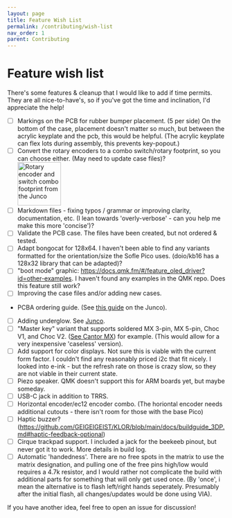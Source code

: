 ```yaml
---
layout: page
title: Feature Wish List
permalink: /contributing/wish-list
nav_order: 1
parent: Contributing
---
```


# Feature wish list

There's some features & cleanup that I would like to add if time permits. They are all nice-to-have's, so if you've got the time and inclination, I'd appreciate the help!
- [ ] Markings on the PCB for rubber bumper placement. (5 per side) On the bottom of the case, placement doesn't matter so much, but between the acrylic keyplate and the pcb, this would be helpful. (The acrylic keyplate can flex lots during assembly, this prevents key-popout.)
- [ ] Convert the rotary encoders to a combo switch/rotary footprint, so you can choose either. (May need to update case files)? <br><img src="/images/build_guide_pico/thumb_combo_wish_list.png" alt="Rotary encoder and switch combo footprint from the Junco" width="100px">
- [ ] Markdown files - fixing typos / grammar or improving clarity, documentation, etc. (I lean towards 'overly-verbose' - can you help me make this more 'concise')?
- [ ] Validate the PCB case. The files have been created, but not ordered & tested.
- [ ] Adapt bongocat for 128x64. I haven't been able to find any variants formatted for the orientation/size the Sofle Pico uses. (doio/kb16 has a 128x32 library that can be adapted)?
- [ ] "boot mode" graphic: https://docs.qmk.fm/#/feature_oled_driver?id=other-examples. I haven't found any examples in the QMK repo. Does this feature still work?
- [ ] Improving the case files and/or adding new cases.
- PCBA ordering guide. (See [this guide](https://github.com/daneski13/Junco/blob/main/Ordering%20from%20JLC/jlc_ordering.md) on the Junco).
- [ ] Adding underglow. See [Junco](https://github.com/daneski13/Junco).
- [ ] "Master key" variant that supports soldered MX 3-pin, MX 5-pin, Choc V1, and Choc V2. ([See Cantor MX](https://github.com/diepala/cantor)) for example. (This would allow for a very inexpensive 'caseless' version).
- [ ] Add support for color displays. Not sure this is viable with the current form factor. I couldn't find any reasonably priced i2c that fit nicely. I looked into e-ink - but the refresh rate on those is crazy slow, so they are not viable in their current state.
- [ ] Piezo speaker. QMK doesn't support this for ARM boards yet, but maybe someday.
- [ ] USB-C jack in addition to TRRS.
- [ ] Horizontal encoder/ec12 encoder combo. (The horiontal encoder needs additional cutouts - there isn't room for those with the base Pico)
- [ ] Haptic buzzer? (https://github.com/GEIGEIGEIST/KLOR/blob/main/docs/buildguide_3DP.md#haptic-feedback-optional)
- [ ] Cirque trackpad support. I included a jack for the beekeeb pinout, but never got it to work. More details in build log.
- [ ] Automatic 'handedness'. There are no free spots in the matrix to use the matrix designation, and pulling one of the free pins  high/low would requires a 4.7k resistor, and I would rather not complicate the build with additional parts for something that will only get used once. (By 'once', i mean the alternative is to flash left/right hands seperately. Presumably after the initial flash, all changes/updates would be done using VIA).

If you have another idea, feel free to open an issue for discussion!